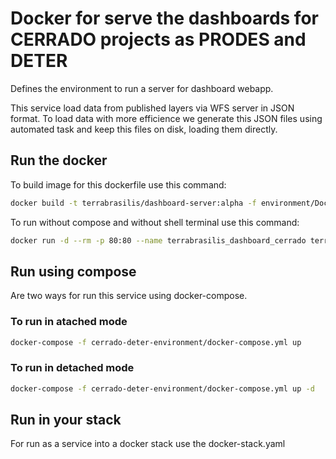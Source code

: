 # Docker for serve the dashboards for CERRADO projects as PRODES and DETER

Defines the environment to run a server for dashboard webapp.

This service load data from published layers via WFS server in JSON format.
To load data with more efficience we generate this JSON files using automated task and keep this files on disk, loading them directly.

## Run the docker

To build image for this dockerfile use this command:

```bash
docker build -t terrabrasilis/dashboard-server:alpha -f environment/Dockerfile .
```

To run without compose and without shell terminal use this command:

```bash
docker run -d --rm -p 80:80 --name terrabrasilis_dashboard_cerrado terrabrasilis/dashboard-server:alpha
```

## Run using compose

Are two ways for run this service using docker-compose.

### To run in atached mode

```bash
docker-compose -f cerrado-deter-environment/docker-compose.yml up
```

### To run in detached mode

```bash
docker-compose -f cerrado-deter-environment/docker-compose.yml up -d
```

## Run in your stack

For run as a service into a docker stack use the docker-stack.yaml